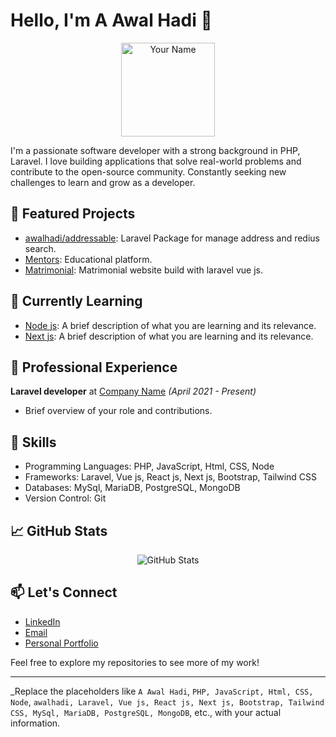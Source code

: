 # Hello, I'm A Awal Hadi 👋

<p align="center">
  <img src="[https://avatars.githubusercontent.com/u/39948105?v=4]" alt="Your Name" width="150" height="150">
</p>

I'm a passionate software developer with a strong background in PHP, Laravel. I love building applications that solve real-world problems and contribute to the open-source community. Constantly seeking new challenges to learn and grow as a developer.

## 🔭 Featured Projects

- [awalhadi/addressable](https://github.com/awalhadi/addressable): Laravel Package for manage address and redius search.
- [Mentors](http://online.mentors.com.bd/): Educational platform.
- [Matrimonial](https://islamarriage.com/): Matrimonial website build with laravel vue js.

## 🌱 Currently Learning

- [Node js](https://nodejs.org/dist/latest-v18.x/docs/api/): A brief description of what you are learning and its relevance.
- [Next js](https://nextjs.org/docs): A brief description of what you are learning and its relevance.

## 💼 Professional Experience

**Laravel developer** at [Company Name](https://itclanbd.com) _(April 2021 - Present)_
- Brief overview of your role and contributions.


## 🚀 Skills

- Programming Languages: PHP, JavaScript, Html, CSS, Node
- Frameworks: Laravel, Vue js, React js, Next js, Bootstrap, Tailwind CSS 
- Databases: MySql, MariaDB, PostgreSQL, MongoDB
- Version Control: Git 



## 📈 GitHub Stats

<p align="center">
  <img src="https://github-readme-stats.vercel.app/api?username=awalhadi&show_icons=true&hide=issues&hide_title=true&count_private=true&hide_rank=true" alt="GitHub Stats">
</p>

## 📫 Let's Connect

- [LinkedIn](https://www.linkedin.com/in/a-awal-hadi)
- [Email](mailto:awalhadi5@gmail.com)
- [Personal Portfolio](https://portfolio.awalhadi.vercel.app)

Feel free to explore my repositories to see more of my work!

---

_Replace the placeholders like `A Awal Hadi`, `PHP, JavaScript, Html, CSS, Node`, `awalhadi, Laravel, Vue js, React js, Next js, Bootstrap, Tailwind CSS, MySql, MariaDB, PostgreSQL, MongoDB`, etc., with your actual information. 


